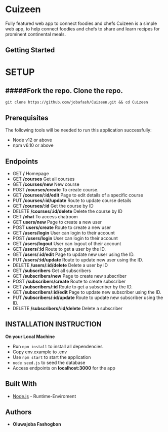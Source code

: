 # Cuizeen
Fully featured web app to connect foodies and chefs
Cuizeen is a simple web app, to help connect foodies and chefs to share and learn recipes for prominent continental meals.

## Getting Started

# SETUP
#####Fork the repo. 
Clone the repo.
-------------
`git clone https://github.com/jobafash/Cuizeen.git && cd Cuizeen`
## Prerequisites
The following tools will be needed to run this application successfully:
* Node v12 or above
* npm v6.10 or above

## Endpoints
- GET **/** Homepage
- GET **/courses** Get all courses
- GET **/courses/new** New course
- POST **/courses/create** To create course.
- GET **/courses/:id/edit** Page to edit details of a specific course
- PUT **/courses/:id/update** Route to update course details
- GET **/courses/:id** Get the course by ID
- DELETE **/courses/:id/delete** Delete the course by ID
- GET **/chat** To access chatroom
- GET **users/new** Page to create a new user
- POST **users/create** Route to create a new user
- GET **/users/login** User can login to their account
- POST **/users/login** User can login to their account
- GET **/users/logout** User can logout of their account
- GET **/users/:id** Route to get a user by the ID.
- GET **/users/:id/edit** Page to update new user using the ID.
- PUT **/users/:id/update** Route to update new user using the ID.
- DELETE **/users/:id/delete** Delete a user by ID
- GET **/subscribers** Get all subscribers
- GET **/subscribers/new** Page to create new subscriber
- POST **/subscribers/create** Route to create subscriber
- GET **/subscribers/:id** Route to get a subscriber by the ID.
- GET **/subscribers/:id/edit** Page to update new subscriber using the ID.
- PUT **/subscribers/:id/update** Route to update new subscriber using the ID.
- DELETE **/subscribers/:id/delete** Delete a subscriber

## INSTALLATION INSTRUCTION
**On your Local Machine**
- Run `npm install` to install all dependencies
- Copy env.example to .env
- Use `npm start` to start the application
- `node seed.js` to seed the database
- Access endpoints on **localhost:3000** for the app

## Built With
* [Node.js](http://www.nodejs.org/) - Runtime-Enviroment

## Authors
* **Oluwajoba Fashogbon**

